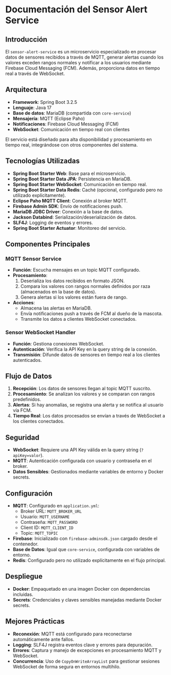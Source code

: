 # Documentación del Sensor Alert Service

## Introducción
El `sensor-alert-service` es un microservicio especializado en procesar datos de sensores recibidos a través de MQTT, generar alertas cuando los valores exceden rangos normales y notificar a los usuarios mediante Firebase Cloud Messaging (FCM). Además, proporciona datos en tiempo real a través de WebSocket.

## Arquitectura
- **Framework**: Spring Boot 3.2.5  
- **Lenguaje**: Java 17  
- **Base de datos**: MariaDB (compartida con `core-service`)  
- **Mensajería**: MQTT (Eclipse Paho)  
- **Notificaciones**: Firebase Cloud Messaging (FCM)  
- **WebSocket**: Comunicación en tiempo real con clientes  

El servicio está diseñado para alta disponibilidad y procesamiento en tiempo real, integrándose con otros componentes del sistema.

## Tecnologías Utilizadas
- **Spring Boot Starter Web**: Base para el microservicio.  
- **Spring Boot Starter Data JPA**: Persistencia en MariaDB.  
- **Spring Boot Starter WebSocket**: Comunicación en tiempo real.  
- **Spring Boot Starter Data Redis**: Caché (opcional, configurado pero no utilizado explícitamente).  
- **Eclipse Paho MQTT Client**: Conexión al broker MQTT.  
- **Firebase Admin SDK**: Envío de notificaciones push.  
- **MariaDB JDBC Driver**: Conexión a la base de datos.  
- **Jackson Databind**: Serialización/deserialización de datos.  
- **SLF4J**: Logging de eventos y errores.  
- **Spring Boot Starter Actuator**: Monitoreo del servicio.  

## Componentes Principales

### MQTT Sensor Service
- **Función**: Escucha mensajes en un topic MQTT configurado.  
- **Procesamiento**:  
  1. Deserializa los datos recibidos en formato JSON.  
  2. Compara los valores con rangos normales definidos por raza (almacenados en la base de datos).  
  3. Genera alertas si los valores están fuera de rango.  
- **Acciones**:  
  - Almacena las alertas en MariaDB.  
  - Envía notificaciones push a través de FCM al dueño de la mascota.  
  - Transmite los datos a clientes WebSocket conectados.  

### Sensor WebSocket Handler
- **Función**: Gestiona conexiones WebSocket.  
- **Autenticación**: Verifica la API Key en la query string de la conexión.  
- **Transmisión**: Difunde datos de sensores en tiempo real a los clientes autenticados.  

## Flujo de Datos
1. **Recepción**: Los datos de sensores llegan al topic MQTT suscrito.  
2. **Procesamiento**: Se analizan los valores y se comparan con rangos predefinidos.  
3. **Alertas**: Si hay anomalías, se registra una alerta y se notifica al usuario vía FCM.  
4. **Tiempo Real**: Los datos procesados se envían a través de WebSocket a los clientes conectados.  

## Seguridad
- **WebSocket**: Requiere una API Key válida en la query string (`?apiKey=valor`).  
- **MQTT**: Autenticación configurada con usuario y contraseña en el broker.  
- **Datos Sensibles**: Gestionados mediante variables de entorno y Docker secrets.  

## Configuración
- **MQTT**: Configurado en `application.yml`:  
  - Broker URL: `MQTT_BROKER_URL`  
  - Usuario: `MQTT_USERNAME`  
  - Contraseña: `MQTT_PASSWORD`  
  - Client ID: `MQTT_CLIENT_ID`  
  - Topic: `MQTT_TOPIC`  
- **Firebase**: Inicializado con `firebase-adminsdk.json` cargado desde el contenedor.  
- **Base de Datos**: Igual que `core-service`, configurada con variables de entorno.  
- **Redis**: Configurado pero no utilizado explícitamente en el flujo principal.  

## Despliegue
- **Docker**: Empaquetado en una imagen Docker con dependencias incluidas.  
- **Secrets**: Credenciales y claves sensibles manejadas mediante Docker secrets.  

## Mejores Prácticas
- **Reconexión**: MQTT está configurado para reconectarse automáticamente ante fallos.  
- **Logging**: SLF4J registra eventos clave y errores para depuración.  
- **Errores**: Captura y manejo de excepciones en procesamiento MQTT y WebSocket.  
- **Concurrencia**: Uso de `CopyOnWriteArrayList` para gestionar sesiones WebSocket de forma segura en entornos multihilo.